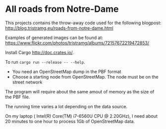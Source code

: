 # All roads from Notre-Dame

This projects contains the throw-away code used for the following
blogpost: http://blog.tristramg.eu/roads-from-notre-dame.html

Examples of generated images can be found at: https://www.flickr.com/photos/tristramg/albums/72157672219472853/

Install Cargo http://doc.crates.io/.

To run `cargo run --release -- --help`.

* You need an OpenStreetMap dump in the PBF format
* Choose a starting node from OpenStreetMap. The node must be on the street network

The program will require about the same amout of memory as the size of the PBF
file.

The running time varies a lot depending on the data source.

On my laptop ( Intel(R) Core(TM) i7-6560U CPU @ 2.20GHz), I need about
20 minutes to one hour to process 1Gb of OpenStreetMap data.
